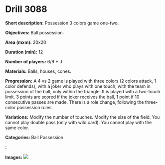 # Drill 3088

**Short description:**
Possession 3 colors game one-two.

**Objectives:**
Ball possession.

**Area (mxm):**
20x20

**Duration (min):**
12

**Number of players:**
6/9 + J

**Materials:**
Balls, houses, cones.

**Progression:**
A 4 vs 2 game is played with three colors (2 colors attack, 1 color defends), with a joker who plays with one touch, with the team in possession of the ball, only within the triangle. It is played with a two-touch limit. 3 points are scored if the joker receives the ball, 1 point if 10 consecutive passes are made. There is a role change, following the three-color possession rules.

**Variations:**
Modify the number of touches. Modify the size of the field. You cannot play double pass (only with wild card). You cannot play with the same color.

**Categories:**
Ball Possession

**:**


**Images:**
![](https://www.coachingfutsal.com/\images\9385f6b9-34c4-478c-a5e2-55a68e0aa216_8.jpg)

